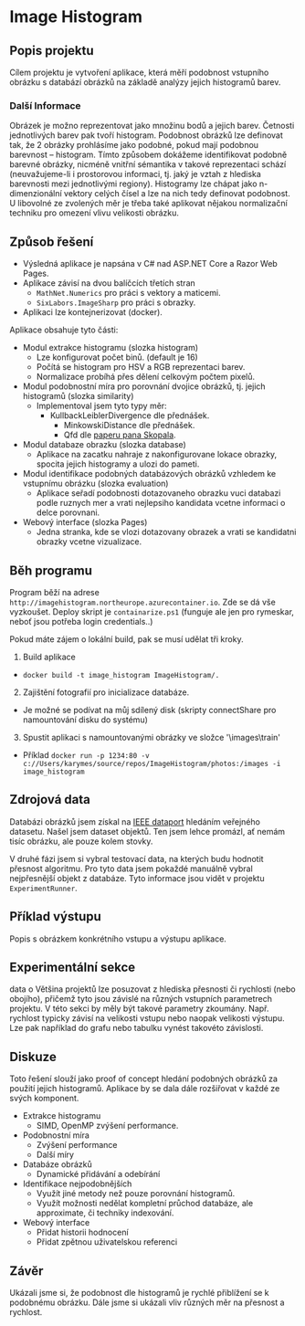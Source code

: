 # Image Histogram

## Popis projektu

Cílem projektu je vytvoření aplikace, která měří podobnost vstupního obrázku s databází obrázků na základě
analýzy jejich histogramů barev.

### Další Informace

Obrázek je možno reprezentovat jako množinu bodů a jejich barev. Četnosti jednotlivých barev pak tvoří
histogram. Podobnost obrázků lze definovat tak, že 2 obrázky prohlásíme jako podobné, pokud mají podobnou
barevnost – histogram. Tímto způsobem dokážeme identifikovat podobně barevné obrázky, nicméně vnitřní
sémantika v takové reprezentaci schází (neuvažujeme-li i prostorovou informaci, tj. jaký je vztah z hlediska
barevnosti mezi jednotlivými regiony). Histogramy lze chápat jako n-dimenzionální vektory celých čísel a lze na
nich tedy definovat podobnost. U libovolné ze zvolených měr je třeba také aplikovat nějakou normalizační
techniku pro omezení vlivu velikosti obrázku.




## Způsob řešení

* Výsledná aplikace je napsána v C# nad ASP.NET Core a Razor Web Pages. 
* Aplikace závisí na dvou balíčcích třetích stran
  * `MathNet.Numerics` pro práci s vektory a maticemi.
  * `SixLabors.ImageSharp` pro práci s obrazky.
* Aplikaci lze kontejnerizovat (docker).


Aplikace obsahuje tyto části:
* Modul extrakce histogramu (slozka histogram)
  * Lze konfigurovat počet binů. (default je 16)
  * Počítá se histogram pro HSV a RGB reprezentaci barev.
  * Normalizace probíhá přes dělení celkovým počtem pixelů.
* Modul podobnostní míra pro porovnání dvojice obrázků, tj. jejich histogramů (slozka similarity)
  * Implementoval jsem tyto typy měr:
    * KullbackLeiblerDivergence dle přednášek.
	  * MinkowskiDistance dle přednášek.
	  * Qfd dle [paperu pana Skopala](https://openproceedings.org/2011/conf/edbt/SkopalBL11.pdf).
* Modul databaze obrazku (slozka database)
  * Aplikace na zacatku nahraje z nakonfigurovane lokace obrazky, spocita jejich histogramy a ulozi do pameti.
* Modul identifikace podobných databázových obrázků vzhledem ke vstupnímu obrázku (slozka evaluation)
  * Aplikace seřadí podobnosti dotazovaneho obrazku vuci databazi podle ruznych mer a vrati nejlepsiho kandidata vcetne informaci o delce porovnani.
* Webový interface (slozka Pages)
  * Jedna stranka, kde se vlozi dotazovany obrazek a vrati se kandidatni obrazky vcetne vizualizace.

## Běh programu

Program běží na adrese `http://imagehistogram.northeurope.azurecontainer.io`. 
Zde se dá vše vyzkoušet.
Deploy skript je `containarize.ps1` (funguje ale jen pro rymeskar, neboť jsou potřeba login credentials..)

Pokud máte zájem o lokální build, pak se musí udělat tři kroky.
1. Build aplikace
  * `docker build -t image_histogram ImageHistogram/.`
2. Zajištění fotografií pro inicializace databáze. 
  * Je možné se podívat na můj sdílený disk (skripty connectShare pro namountování disku do systému)
3. Spustit aplikaci s namountovanými obrázky ve složce '\images\train'
  * Příklad `docker run -p 1234:80 -v c://Users/karymes/source/repos/ImageHistogram/photos:/images -i image_histogram`

## Zdrojová data

Databázi obrázků jsem získal na [IEEE dataport](https://ieee-dataport.org/open-access/annotated-image-dataset-household-objects-robofeihome-team) hledáním veřejného datasetu. Našel jsem dataset objektů. Ten jsem lehce promázl, ať nemám tisíc obrázku, ale pouze kolem stovky.

V druhé fázi jsem si vybral testovací data, na kterých budu hodnotit přesnost algoritmu. Pro tyto data jsem pokaždé manuálně vybral nejpřesnější objekt z databáze. Tyto informace jsou vidět v projektu `ExperimentRunner`. 

## Příklad výstupu
Popis s obrázkem konkrétního vstupu a výstupu aplikace.

## Experimentální sekce
data
o Většina projektů lze posuzovat z hlediska přesnosti či rychlosti (nebo obojího),
přičemž tyto jsou závislé na různých vstupních parametrech projektu. V této sekci by
měly být takové parametry zkoumány. Např. rychlost typicky závisí na velikosti
vstupu nebo naopak velikosti výstupu. Lze pak například do grafu nebo tabulku
vynést takovéto závislosti.

## Diskuze

Toto řešení slouží jako proof of concept hledání podobných obrázků za použití jejich histogramů.
Aplikace by se dala dále rozšiřovat v každé ze svých komponent.

* Extrakce histogramu
  * SIMD, OpenMP zvýšení performance.
* Podobnostní míra
  * Zvýšení performance
  * Další míry
* Databáze obrázků
  * Dynamické přidávání a odebírání
* Identifikace nejpodobnějších
  * Využít jiné metody než pouze porovnání histogramů.
  * Využít možnosti nedělat kompletní průchod databáze, ale approximate, či techniky indexování.
* Webový interface
  * Přidat historii hodnocení
  * Přidat zpětnou uživatelskou referenci

## Závěr

Ukázali jsme si, že podobnost dle histogramů je rychlé přiblížení se k podobnému obrázku. 
Dále jsme si ukázali vliv různých měr na přesnost a rychlost.